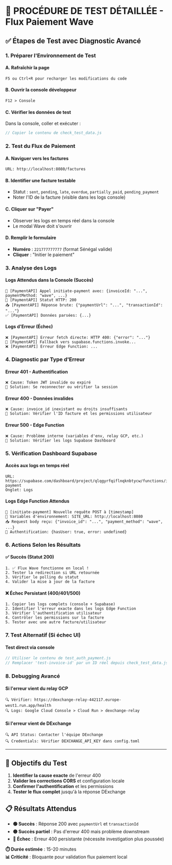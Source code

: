 # 🧪 PROCÉDURE DE TEST DÉTAILLÉE - Flux Paiement Wave

## ✅ Étapes de Test avec Diagnostic Avancé

### 1. Préparer l'Environnement de Test

#### A. Rafraîchir la page
```
F5 ou Ctrl+R pour recharger les modifications du code
```

#### B. Ouvrir la console développeur
```
F12 > Console
```

#### C. Vérifier les données de test
Dans la console, coller et exécuter :
```javascript
// Copier le contenu de check_test_data.js
```

### 2. Test du Flux de Paiement

#### A. Naviguer vers les factures
```
URL: http://localhost:8080/factures
```

#### B. Identifier une facture testable
- Statut : `sent`, `pending`, `late`, `overdue`, `partially_paid`, `pending_payment`
- Noter l'ID de la facture (visible dans les logs console)

#### C. Cliquer sur "Payer"
- Observer les logs en temps réel dans la console
- Le modal Wave doit s'ouvrir

#### D. Remplir le formulaire
- **Numéro** : `221777777777` (format Sénégal valide)
- **Cliquer** : "Initier le paiement"

### 3. Analyse des Logs

#### Logs Attendus dans la Console (Succès)
```
🚀 [PaymentAPI] Appel initiate-payment avec: {invoiceId: "...", paymentMethod: "wave", ...}
📡 [PaymentAPI] Statut HTTP: 200
📥 [PaymentAPI] Réponse brute: {"paymentUrl": "...", "transactionId": "..."}
✅ [PaymentAPI] Données parsées: {...}
```

#### Logs d'Erreur (Échec)
```
❌ [PaymentAPI] Erreur fetch directe: HTTP 400: {"error": "..."}
🔄 [PaymentAPI] Fallback vers supabase.functions.invoke...
❌ [PaymentAPI] Erreur Edge Function: ...
```

### 4. Diagnostic par Type d'Erreur

#### Erreur 401 - Authentification
```
❌ Cause: Token JWT invalide ou expiré
🔧 Solution: Se reconnecter ou vérifier la session
```

#### Erreur 400 - Données invalides
```
❌ Cause: invoice_id inexistant ou droits insuffisants
🔧 Solution: Vérifier l'ID facture et les permissions utilisateur
```

#### Erreur 500 - Edge Function
```
❌ Cause: Problème interne (variables d'env, relay GCP, etc.)
🔧 Solution: Vérifier les logs Supabase Dashboard
```

### 5. Vérification Dashboard Supabase

#### Accès aux logs en temps réel
```
URL: https://supabase.com/dashboard/project/qlqgyrfqiflnqknbtycw/functions/initiate-payment
Onglet: Logs
```

#### Logs Edge Function Attendus
```
🚀 [initiate-payment] Nouvelle requête POST à [timestamp]
🔧 Variables d'environnement: SITE_URL: http://localhost:8080
📥 Request body reçu: {"invoice_id": "...", "payment_method": "wave", ...}
👤 Authentification: {hasUser: true, error: undefined}
```

### 6. Actions Selon les Résultats

#### ✅ Succès (Statut 200)
```
1. ✅ Flux Wave fonctionne en local !
2. Tester la redirection si URL retournée
3. Vérifier le polling du statut
4. Valider la mise à jour de la facture
```

#### ❌ Échec Persistant (400/401/500)
```
1. Copier les logs complets (console + Supabase)
2. Identifier l'erreur exacte dans les logs Edge Function
3. Vérifier l'authentification utilisateur
4. Contrôler les permissions sur la facture
5. Tester avec une autre facture/utilisateur
```

### 7. Test Alternatif (Si échec UI)

#### Test direct via console
```javascript
// Utiliser le contenu de test_auth_payment.js
// Remplacer 'test-invoice-id' par un ID réel depuis check_test_data.js
```

### 8. Debugging Avancé

#### Si l'erreur vient du relay GCP
```
🔍 Vérifier: https://dexchange-relay-442117.europe-west1.run.app/health
🔍 Logs: Google Cloud Console > Cloud Run > dexchange-relay
```

#### Si l'erreur vient de DExchange
```
🔍 API Status: Contacter l'équipe DExchange
🔍 Credentials: Vérifier DEXCHANGE_API_KEY dans config.toml
```

---

## 🎯 Objectifs du Test

1. **Identifier la cause exacte** de l'erreur 400
2. **Valider les corrections CORS** et configuration locale
3. **Confirmer l'authentification** et les permissions
4. **Tester le flux complet** jusqu'à la réponse DExchange

## 📋 Résultats Attendus

- **🟢 Succès** : Réponse 200 avec `paymentUrl` et `transactionId`
- **🟡 Succès partiel** : Pas d'erreur 400 mais problème downstream
- **🔴 Échec** : Erreur 400 persistante (nécessite investigation plus poussée)

**⏱️ Durée estimée** : 15-20 minutes  
**📊 Criticité** : Bloquante pour validation flux paiement local
